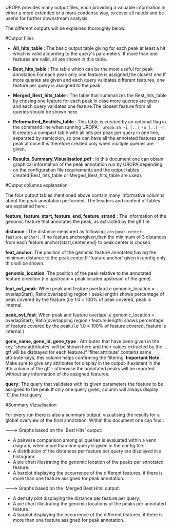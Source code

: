 UROPA provides many output files, each providing a valuable information in either a more extended or a more condense way, to cover all needs and be useful for further downstream analysis.

The different outputs will be explained thoroughly below.

#Output Files
* **All_hits_table**  : The basic output table giving for each peak at least a hit which is valid according to the query's parameters. If more than one features are valid, all are shown in this table.

* **Best_hits_table** : The table which can be the most useful for peak annotation.For each peak only one feature is assigned,the closest one.If more queries are given and each query validates different features, one feature per query is assigned to the peak.

* **Merged_Best_hits_table** : The table that summarizes the Best_hits_table by chosing one feature for each peak in case more queries are given and each query validates one feature.The closest feature from all queries should be shown here.

* **Reformatted_Besthits_table** : This table is created by an optional flag in the command line when running UROPA: ` uropa.sh -i [..] -o [..] -r`. It creates a compact table with all hits per peak per query in one line, separated by semicolon, so one can have all the annotated features per peak at once.It is therefore created only when multiple queries are given.

* **Results_Summary_Visualisation.pdf** : In this document one can obtain graphical information of the peak annotation run by UROPA,depending on the configuration file requirements and the output tables created(Best_hits_table or Merged_Best_hits_table are used).



#Output columns explanation

The four output tables mentioned above contain many informative columns about the peak annotation performed. The headers and content of tables are explained here :

**feature, feature_start, feature_end, feature_strand** : The information of the genomic feature that annotates the peak, as extracted by the gtf file.

**distance** : The distance measured as following: `abs(peak.center-feature.anchor)`. If no feature.anchorgiven,then the minimum of 3 distances from each feature.anchor{start,center,end} to peak.center is chosen.

**feat_anchor**: The position of the genomic feature annotated,having the minimum distance to the peak.center.If 'feature.anchor' given in config only this will be shown.

**genomic_location**: The position of the peak relative to the annotated feature direction.(i.e upstream = peak located upstream of the gene).

**feat_ovl_peak**: When peak and feature overlap(i.e genomic_location = overlapStart), Ratio(overlapping region / peak.length) shows percentage of peak covered by the feature.(i.e 1.0 = 100% of peak covered, peak is internal.

**peak_ovl_feat**: When peak and feature overlap(i.e genomic_location = overlapStart), Ratio(overlapping region / feature.length) shows percentage of feature covered by the peak.(i.e 1.0 = 100% of feature covered, feature is internal.)

**gene_name, gene_id, gene_type** : Attributes that have been given in the key 'show.atttributes' will be shown here and their values extracted by the gtf will be displayed for each feature.If 'filter.attribute' contains same attribute keys, this column helps confirming the filtering.
**Important Note** : Make sure to give any attributes for display in the output-if existant in the 9th column of the gtf - otherwise the annotated peaks will be reported 
without any information of the assigned features.

**query**: The query that validates with its given parameters the feature to be assigned to the peak.If only one query given, column will always display '0',the first query.



#Summary Vizualisation

For every run there is also a summary output, vizualising the results for a global overview of the final annotation. Within this document one can find : 

---> Graphs based on the 'Best Hits' output:
* A pairwise comparison among all queries is evaluated within a venn diagram, when more than one query is given in the config file. 
* A distribution of the distances per feature per query are displayed in a histogram.
* A pie chart illustrating the genomic location of the peaks per annotated feature.
* A barplot displaying the occurrence of the different features, if there is more than one feature assigned for peak annotation.

---> Graphs based on the 'Merged Best Hits' output:
* A density plot displaying the distance per feature per query. 
* A pie chart illustrating the genomic locations of the peaks per annotated feature.
* A barplot displaying the occurrence of the different features, if there is more than one feature assigned for peak annotation.
